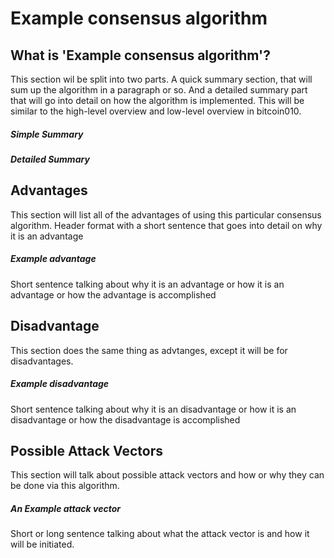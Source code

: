 # Example consensus algorithm

## What is 'Example consensus algorithm'?

This section wil be split into two parts. A quick summary section, that will sum up the algorithm in a paragraph or so. And a detailed summary part that will go into detail on how the algorithm is implemented. This will be similar to the high-level overview and low-level overview in bitcoin010.

##### Simple Summary

##### Detailed Summary

## Advantages

This section will list all of the advantages of using this particular consensus algorithm. Header format with a short sentence that goes into detail on why it is an advantage

##### Example advantage

Short sentence talking about why it is an advantage or how it is an advantage or how the advantage is accomplished

## Disadvantage

This section does the same thing as advtanges, except it will be for disadvantages.

##### Example disadvantage

Short sentence talking about why it is an disadvantage or how it is an disadvantage or how the disadvantage is accomplished

## Possible Attack Vectors

This section will talk about possible attack vectors and how or why they can be done via this algorithm.

##### An Example attack vector 

Short or long sentence talking about what the attack vector is and how it will be initiated.



